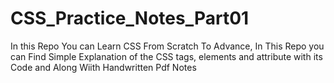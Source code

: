 # CSS_Practice_Notes_Part01
In this Repo You can Learn CSS From Scratch To Advance, In This Repo you can Find Simple Explanation of the CSS tags, elements and attribute with its Code and Along Wiith Handwritten Pdf Notes
